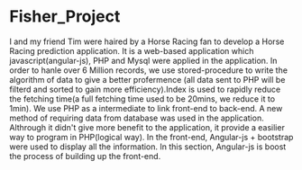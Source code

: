 # Fisher_Project
I and my friend Tim were haired by a Horse Racing fan to develop a Horse Racing prediction application. It is a web-based application which javascript(angular-js), PHP and Mysql were applied in the application. 
In order to hanle over 6 Million records, we use stored-procedure to write the algorithm of data to give a better profermence (all data sent to PHP will be filterd and sorted to gain more efficiency).Index is used to rapidly reduce the fetching time(a full fetching time used to be 20mins, we reduce it to 1min).
We use PHP as a intermediate to link front-end to back-end. A new method of requiring data from database was used in the application. Althrough it didn't give more benefit to the application, it provide a easilier way to program in PHP(logical way).
In the front-end, Angular-js + bootstrap were used to display all the information. In this section, Angular-js is boost the process of building up the front-end.

